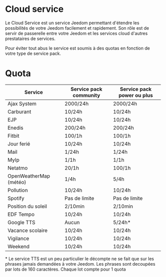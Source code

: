 # Cloud service

Le Cloud Service est un service Jeedom permettant d'étendre les possibilités de votre Jeedom facilement et rapidement. Son rôle est de servir de passerelle entre votre Jeedom et les services cloud d'autres prestataires de services.

Pour éviter tout abus le service est soumis à des quotas en fonction de votre type de service pack.

# Quota 

| Service | Service pack community | Service pack power ou plus |
| ------- | ---------------------- | -------------------------- |
| Ajax System | 2000/24h           |  2000/24h                  |
| Carburant   | 10/24h             |  10/24h                    |
| EJP         | 10/24h             |  10/24h                    |
| Enedis      | 200/24h            |  200/24h                   |
| Fitbit      | 100/1h             |  100/1h                    |
| Jour ferié  | 10/24h             |  10/24h                    |
| Mail        | 1/24h              |  1/24h                     |
| MyIp        | 1/1h               |  1/1h                      |
| Netatmo     | 20/1h              |  100/1h                    |
| OpenWeatherMap (météo)    | 1/4h |  5/4h                      |
| Pollution   | 10/24h             |  10/24h                    |
| Spotify     | Pas de limite      |  Pas de limite             |
| Position du soleil   | 2/10min   |  2/10min                   |
| EDF Tempo   | 10/24h             |  10/24h                    |
| Google TTS  | Aucun              |  5/24h\*                   |
| Vacance scolaire  | 10/24h       |  10/24h                    |
| Vigilance   | 10/24h             |  10/24h                    |
| Weekend     | 10/24h             |  10/24h                    |



\* Le service TTS est un peu particulier le décompte ne se fait que sur les phrases jamais demandées à votre Jeedom. Les phrases sont decoupées par lots de 160 caractères. Chaque lot compte pour 1 quota
